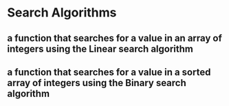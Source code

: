 # Search Algorithms

## a function that searches for a value in an array of integers using the Linear search algorithm
## a function that searches for a value in a sorted array of integers using the Binary search algorithm
